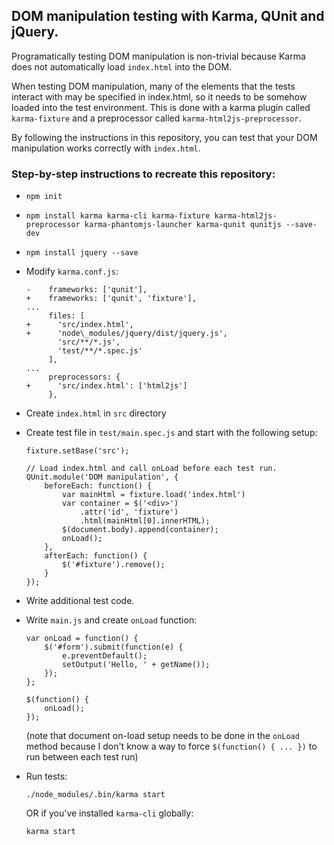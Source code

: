 ## DOM manipulation testing with Karma, QUnit and jQuery.

Programatically testing DOM manipulation is non-trivial because Karma does not automatically load `index.html` into the DOM.

When testing DOM manipulation, many of the elements that the tests interact with may be specified in index.html, so it needs to be somehow loaded into the test environment.  This is done with a karma plugin called `karma-fixture` and a preprocessor called `karma-html2js-preprocessor`.

By following the instructions in this repository, you can test that your DOM manipulation works correctly with `index.html`.

### Step-by-step instructions to recreate this repository:

- `npm init`
- `npm install karma karma-cli karma-fixture karma-html2js-preprocessor karma-phantomjs-launcher karma-qunit qunitjs --save-dev`
- `npm install jquery --save`
- Modify `karma.conf.js`:

    ```
    -    frameworks: ['qunit'],
    +    frameworks: ['qunit', 'fixture'],
    ...
         files: [
    +      'src/index.html',
    +      'node\_modules/jquery/dist/jquery.js',
           'src/**/*.js',
           'test/**/*.spec.js'
         ],
    ...
         preprocessors: {
    +      'src/index.html': ['html2js']
         },
    ```

- Create `index.html` in `src` directory
- Create test file in `test/main.spec.js` and start with the following setup:
    ```
    fixture.setBase('src');

    // Load index.html and call onLoad before each test run.
    QUnit.module('DOM manipulation', {
        beforeEach: function() {
            var mainHtml = fixture.load('index.html')
            var container = $('<div>')
                .attr('id', 'fixture')
                .html(mainHtml[0].innerHTML);
            $(document.body).append(container);
            onLoad();
        },
        afterEach: function() {
            $('#fixture').remove();
        }
    });
    ```
- Write additional test code.
- Write `main.js` and create `onLoad` function:
    ```
    var onLoad = function() {
        $('#form').submit(function(e) {
            e.preventDefault();
            setOutput('Hello, ' + getName());
        });
    };

    $(function() {
        onLoad();
    });
    ```
    (note that document on-load setup needs to be done in the `onLoad` method because I don't know a way to force `$(function() { ... })` to run between each test run)

- Run tests:
    ```
    ./node_modules/.bin/karma start
    ```
    OR if you've installed `karma-cli` globally:
    ```
    karma start
    ```

